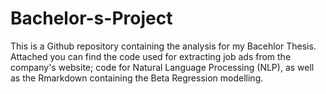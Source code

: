 # Bachelor-s-Project
This is a Github repository containing the analysis for my Bacehlor Thesis. Attached you can find the code used for extracting job ads from the company's website; code for Natural Language Processing (NLP), as well as the Rmarkdown containing the Beta Regression modelling.
